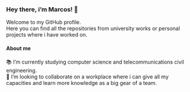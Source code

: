 ### Hey there, i’m Marcos! 👋
Welcome to my GitHub profile.\
Here you can find all the repositories from university works or personal projects where i have worked on.

#### **About me**

📚 I’m currently studying computer science and telecommunications civil engineering.\
👯 I’m looking to collaborate on a workplace where i can give all my capacities and learn more knowledge as a big gear of a team.
